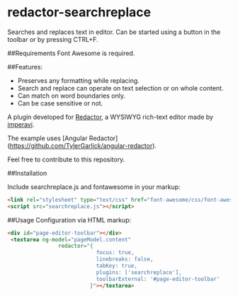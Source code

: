 # redactor-searchreplace
Searches and replaces text in editor. Can be started using a button in the toolbar or by pressing CTRL+F.

##Requirements
Font Awesome is required.

##Features:
* Preserves any formatting while replacing.
* Search and replace can operate on text selection or on whole content. 
* Can match on word boundaries only.
* Can be case sensitive or not.

A plugin developed for [Redactor](http://imperavi.com/redactor/), a WYSIWYG rich-text editor made by [imperavi](http://imperavi.com/).

The example uses [Angular Redactor] (https://github.com/TylerGarlick/angular-redactor).

Feel free to contribute to this repository.

##Installation

Include searchreplace.js and fontawesome in your markup:

```html
<link rel="stylesheet" type="text/css" href="font-awesome/css/font-awesome.min.css" />
<script src="searchreplace.js"></script>
```

##Usage
Configuration via HTML markup:

```html
<div id="page-editor-toolbar"></div>
 <textarea ng-model="pageModel.content"
                redactor="{
							focus: true,
							linebreaks: false,
							tabKey: true,
							plugins: ['searchreplace'],
							toolbarExternal: '#page-editor-toolbar'
                          }"></textarea>
 ````
 

